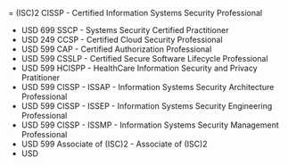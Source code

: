= (ISC)2
CISSP - Certified Information Systems Security Professional
- USD 699
SSCP - Systems Security Certified Practitioner
- USD 249
CCSP - Certified Cloud Security Professional
- USD 599
CAP - Certified Authorization Professional
- USD 599
CSSLP - Certified Secure Software Lifecycle Professional
- USD 599
HCISPP - HealthCare Information Security and Privacy Pratitioner
- USD 599
CISSP - ISSAP - Information Systems Security Architecture Professional
- USD 599
CISSP - ISSEP - Information Systems Security Engineering Professional
- USD 599
CISSP - ISSMP - Information Systems Security Management Professional
- USD 599
Associate of (ISC)2 - Associate of (ISC)2
- USD
